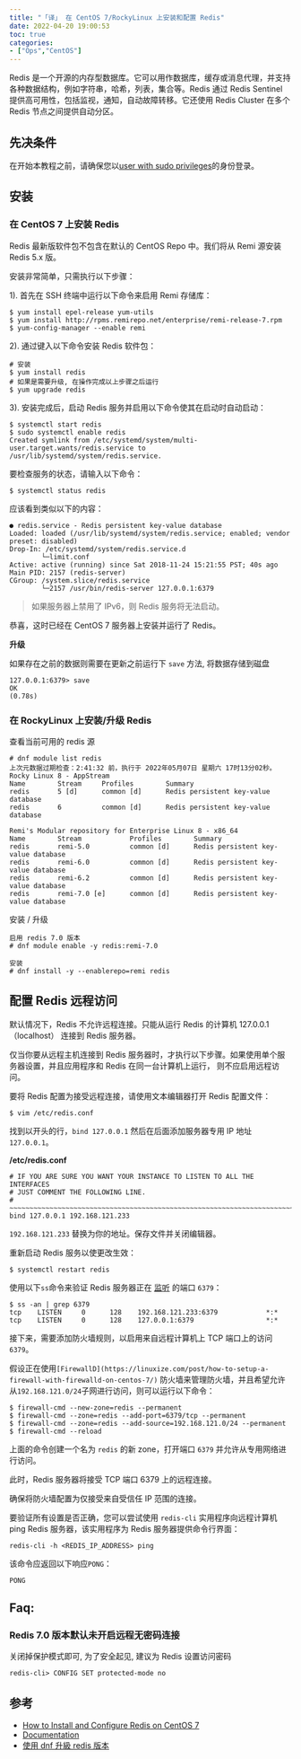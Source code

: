 ```yaml
---
title: "「译」 在 CentOS 7/RockyLinux 上安装和配置 Redis"
date: 2022-04-20 19:00:53
toc: true
categories:
- ["Ops","CentOS"]
---
```


Redis 是一个开源的内存型数据库。它可以用作数据库，缓存或消息代理，并支持各种数据结构，例如字符串，哈希，列表，集合等。Redis 通过 Redis Sentinel 提供高可用性，包括监视，通知，自动故障转移。它还使用 Redis Cluster 在多个 Redis 节点之间提供自动分区。




## 先决条件
在开始本教程之前，请确保您以[user with sudo privileges](https://linuxize.com/post/create-a-sudo-user-on-centos/)的身份登录。

## 安装

### 在 CentOS 7 上安装 Redis
Redis 最新版软件包不包含在默认的 CentOS Repo 中。我们将从 Remi 源安装 Redis 5.x 版。

安装非常简单，只需执行以下步骤：

1). 首先在 SSH 终端中运行以下命令来启用 Remi 存储库：
```
$ yum install epel-release yum-utils
$ yum install http://rpms.remirepo.net/enterprise/remi-release-7.rpm
$ yum-config-manager --enable remi
```
2). 通过键入以下命令安装 Redis 软件包：
```
# 安装
$ yum install redis
# 如果是需要升级, 在操作完成以上步骤之后运行
$ yum upgrade redis
```
3). 安装完成后，启动 Redis 服务并启用以下命令使其在启动时自动启动：
```
$ systemctl start redis
$ sudo systemctl enable redis
Created symlink from /etc/systemd/system/multi-user.target.wants/redis.service to /usr/lib/systemd/system/redis.service.
```
要检查服务的状态，请输入以下命令：
```
$ systemctl status redis
```
应该看到类似以下的内容：
```
● redis.service - Redis persistent key-value database
Loaded: loaded (/usr/lib/systemd/system/redis.service; enabled; vendor preset: disabled)
Drop-In: /etc/systemd/system/redis.service.d
        └─limit.conf
Active: active (running) since Sat 2018-11-24 15:21:55 PST; 40s ago
Main PID: 2157 (redis-server)
CGroup: /system.slice/redis.service
        └─2157 /usr/bin/redis-server 127.0.0.1:6379
```
> 如果服务器上禁用了 IPv6，则 Redis 服务将无法启动。

恭喜，这时已经在 CentOS 7 服务器上安装并运行了 Redis。

**升级**

如果存在之前的数据则需要在更新之前运行下 `save` 方法, 将数据存储到磁盘
```
127.0.0.1:6379> save
OK
(0.78s)
```

### 在 RockyLinux 上安装/升级 Redis
查看当前可用的 redis 源
```
# dnf module list redis
上次元数据过期检查：2:41:32 前，执行于 2022年05月07日 星期六 17时13分02秒。
Rocky Linux 8 - AppStream
Name        Stream     Profiles        Summary
redis       5 [d]      common [d]      Redis persistent key-value database
redis       6          common [d]      Redis persistent key-value database

Remi's Modular repository for Enterprise Linux 8 - x86_64
Name        Stream            Profiles        Summary
redis       remi-5.0          common [d]      Redis persistent key-value database
redis       remi-6.0          common [d]      Redis persistent key-value database
redis       remi-6.2          common [d]      Redis persistent key-value database
redis       remi-7.0 [e]      common [d]      Redis persistent key-value database
```
安装 / 升级
```
启用 redis 7.0 版本
# dnf module enable -y redis:remi-7.0

安装 
# dnf install -y --enablerepo=remi redis
```

## 配置 Redis 远程访问
默认情况下，Redis 不允许远程连接。只能从运行 Redis 的计算机 127.0.0.1 （localhost） 连接到 Redis 服务器。

仅当你要从远程主机连接到 Redis 服务器时，才执行以下步骤。如果使用单个服务器设置，并且应用程序和 Redis 在同一台计算机上运行， 则不应启用远程访问。

要将 Redis 配置为接受远程连接，请使用文本编辑器打开 Redis 配置文件：
```
$ vim /etc/redis.conf
```
找到以开头的行，`bind 127.0.0.1` 然后在后面添加服务器专用 IP 地址 `127.0.0.1`。

**/etc/redis.conf**
```
# IF YOU ARE SURE YOU WANT YOUR INSTANCE TO LISTEN TO ALL THE INTERFACES
# JUST COMMENT THE FOLLOWING LINE.
# ~~~~~~~~~~~~~~~~~~~~~~~~~~~~~~~~~~~~~~~~~~~~~~~~~~~~~~~~~~~~~~~~~~~~~~~~
bind 127.0.0.1 192.168.121.233
```
`192.168.121.233` 替换为你的地址。保存文件并关闭编辑器。

重新启动 Redis 服务以使更改生效：
```
$ systemctl restart redis
```
使用以下`ss`命令来验证 Redis 服务器正在 [监听](https://linuxize.com/post/check-listening-ports-linux/) 的端口 `6379`：
```
$ ss -an | grep 6379
tcp    LISTEN     0      128    192.168.121.233:6379            *:*
tcp    LISTEN     0      128    127.0.0.1:6379                  *:*
```
接下来，需要添加防火墙规则，以启用来自远程计算机上 TCP 端口上的访问 `6379`。

假设正在使用`[FirewallD](https://linuxize.com/post/how-to-setup-a-firewall-with-firewalld-on-centos-7/)` 防火墙来管理防火墙，并且希望允许从`192.168.121.0/24`子网进行访问，则可以运行以下命令：
```
$ firewall-cmd --new-zone=redis --permanent
$ firewall-cmd --zone=redis --add-port=6379/tcp --permanent
$ firewall-cmd --zone=redis --add-source=192.168.121.0/24 --permanent
$ firewall-cmd --reload
```
上面的命令创建一个名为 `redis` 的新 zone，打开端口 `6379` 并允许从专用网络进行访问。

此时，Redis 服务器将接受 TCP 端口 6379 上的远程连接。

确保将防火墙配置为仅接受来自受信任 IP 范围的连接。

要验证所有设置是否正确，您可以尝试使用 `redis-cli` 实用程序向远程计算机 ping Redis 服务器，该实用程序为 Redis 服务器提供命令行界面：
```
redis-cli -h <REDIS_IP_ADDRESS> ping
```
该命令应返回以下响应`PONG`：
```
PONG
```

## Faq: 

### Redis 7.0 版本默认未开启远程无密码连接
关闭掉保护模式即可, 为了安全起见, 建议为 Redis 设置访问密码
```
redis-cli> CONFIG SET protected-mode no
```

## 参考

-  [How to Install and Configure Redis on CentOS 7](https://linuxize.com/post/how-to-install-and-configure-redis-on-centos-7/)
- [Documentation](https://redis.io/docs/)
- [使用 dnf 升級 redis 版本](https://blog.yowko.com/dnf-upgrade-redis/)

